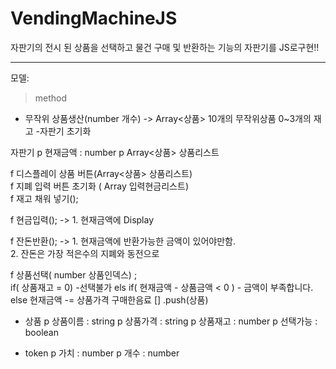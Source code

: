 # VendingMachineJS
 자판기의 전시 된 상품을 선택하고 물건 구매 및 반환하는 기능의 자판기를 JS로구현!!

----------

모델: 
>method
- 무작위 상품생산(number 개수)   ->  Array<상품>  10개의 무작위상품 0~3개의 재고
-자판기 초기화

자판기 
p 현재금액 : number
p Array<상품> 상품리스트 
 
f 디스플레이 상품 버튼(Array<상품> 상품리스트)  
f 지폐 입력 버튼 초기화 ( Array<token> 입력현금리스트)     
f 재고 채워 넣기();

f 현금입력();  -> 1. 현재금액에 Display

f 잔돈반환();  -> 1. 현재금액에 반환가능한 금액이 있어야만함.  
                  2. 잔돈은 가장 적은수의 지폐와 동전으로  

f 상품선택( number 상품인덱스) ;   
  if( 상품재고 = 0) 
    -선택불가
  els
     if( 현재금액 - 상품금액 < 0 )
        - 금액이 부족합니다. 
     else 
       현재금액 -= 상품가격 
       구매한음료 [] .push(상품)                       
 
                          
- 상품 
 p 상품이름 : string 
 p 상품가격 : string
 p 상품재고 : number
 p 선택가능 : boolean

   
- token 
 p 가치 : number
 p 개수 : number 



